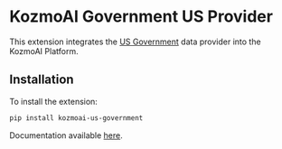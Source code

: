 # KozmoAI Government US Provider

This extension integrates the [US Government](https://data.gov) data provider into the KozmoAI Platform.

## Installation

To install the extension:

```bash
pip install kozmoai-us-government
```

Documentation available [here](https://docs.kozmoai.co/platform/developer_guide/contributing).
